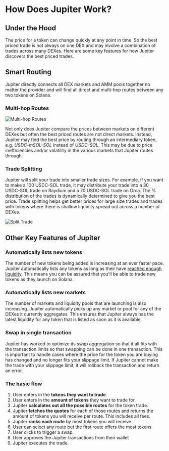 # How Does Jupiter Work?

## Under the Hood

The price for a token can change quickly at any point in time. So the best priced trade is not always on one DEX and may involve a combination of trades across many DEXes.
Here are some key features for how Jupiter discovers the best priced trades.

## Smart Routing

Jupiter directly connects all DEX markets and AMM pools together no matter the provider and will find all direct and multi-hop routes between any two tokens on Solana.

### Multi-hop Routes

![Multi-hop Routes](../../static/img/docs/multi-hop-routes.png)

Not only does Jupiter compare the prices between markets on different DEXes but often the best priced routes are not direct markets. Instead, Jupiter may find the best price by routing through an intermediary token, e.g. *USDC-mSOL-SOL* instead of *USDC-SOL*. This may be due to price inefficiencies and/or volatility in the various markets that Jupiter routes through.

### Trade Splitting

Jupiter will split your trade into smaller trade sizes. For example, if you want to make a 100 USDC-SOL trade, it may distribute your trade into a 30 USDC-SOL trade on Raydium and a 70 USDC-SOL trade on Orca. The % distribution of the trades is dynamically determined to give you the best price. Trade splitting helps get better prices for large size trades and trades with tokens where there is shallow liquidity spread out across a number of DEXes.

![Split Trade](../../static/img/docs/split-trade.png)

## Other Key Features of Jupiter

### Automatically lists new tokens

The number of new tokens being added is increasing at an ever faster pace. Jupiter automatically lists any tokens as long as their have [reached enough liquidity](/docs/old//get-your-token-onto-jup). This means you can be assured that you'll be able to trade new tokens as they launch on Solana.

### Automatically lists new markets

The number of markets and liquidity pools that are launching is also increasing. Jupiter automatically picks up any market or pool for any of the DEXes it currently aggregates. This ensures that Jupiter always has the latest liquidity for any token that is listed as soon as it is available.

### Swap in single transaction

Jupiter has worked to optimize its swap aggregation so that it all fits with the transaction limits so that swapping can be done in one transaction. This is important to handle cases where the price for the token you are buying has changed and no longer fits your slippage limit. If Jupiter cannot make the trade with your slippage limit, it will rollback the transaction and return an error.

### The basic flow

1. User enters in the **tokens they want to trade**.
2. User enters in the **amount of tokens** they want to trade for.
3. Jupiter **calculates out all the possible routes** for the token trade.
4. Jupiter **fetches the quotes** for each of those routes and returns the amount of tokens you will receive per route. This includes all fees.
5. Jupiter **ranks each route** by most tokens you will receive.
6. User can select any route but the first route offers the most tokens.
7. User clicks to trigger a swap.
8. User approves the Jupiter transactions from their wallet
9. Jupiter executes the trade.